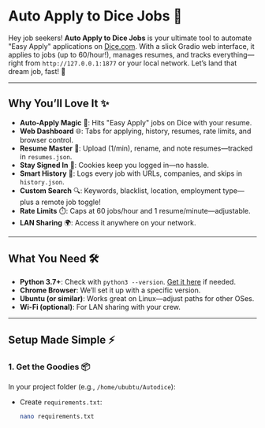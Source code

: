 # Auto Apply to Dice Jobs 🎉

Hey job seekers! **Auto Apply to Dice Jobs** is your ultimate tool to automate "Easy Apply" applications on [Dice.com](https://www.dice.com). With a slick Gradio web interface, it applies to jobs (up to 60/hour!), manages resumes, and tracks everything—right from `http://127.0.0.1:1877` or your local network. Let’s land that dream job, fast! 🚀

---

## Why You’ll Love It ✨

- **Auto-Apply Magic** 🤖: Hits "Easy Apply" jobs on Dice with your resume.
- **Web Dashboard** 🌐: Tabs for applying, history, resumes, rate limits, and browser control.
- **Resume Master** 📄: Upload (1/min), rename, and note resumes—tracked in `resumes.json`.
- **Stay Signed In** 🍪: Cookies keep you logged in—no hassle.
- **Smart History** 📜: Logs every job with URLs, companies, and skips in `history.json`.
- **Custom Search** 🔍: Keywords, blacklist, location, employment type—plus a remote job toggle!
- **Rate Limits** ⏱️: Caps at 60 jobs/hour and 1 resume/minute—adjustable.
- **LAN Sharing** 🌍: Access it anywhere on your network.

---

## What You Need 🛠️

- **Python 3.7+**: Check with `python3 --version`. [Get it here](https://www.python.org/downloads/) if needed.
- **Chrome Browser**: We’ll set it up with a specific version.
- **Ubuntu (or similar)**: Works great on Linux—adjust paths for other OSes.
- **Wi-Fi (optional)**: For LAN sharing with your crew.

---

## Setup Made Simple ⚡

### 1. Get the Goodies 📦
In your project folder (e.g., `/home/ububtu/Autodice`):
- Create `requirements.txt`:
  ```bash
  nano requirements.txt
